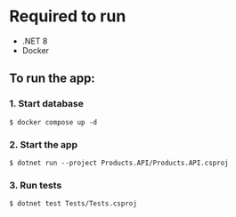 # Required to run
- .NET 8
- Docker

## To run the app:

### 1. Start database
`$ docker compose up -d`

### 2. Start the app
`$ dotnet run --project Products.API/Products.API.csproj`

### 3. Run tests
`$ dotnet test Tests/Tests.csproj`

